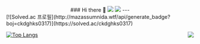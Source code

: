 <div align="center">
### Hi there 👋
<a href="https://github.com/imchanghwan"><img src="https://hits.seeyoufarm.com/api/count/incr/badge.svg?url=https%3A%2F%2Fgithub.com%2Fimchanghwan&count_bg=%23E30DCC&title_bg=%23000000&icon=github.svg&icon_color=%23E7E7E7&title=hits&edge_flat=false"/></a>
<a href="https://blog.naver.com/im_changhwan"><img src="https://img.shields.io/badge/Blog-03C75A?style=flat-square&logo=naver&logoColor=white"/></a>
  ---
</div>
[![Solved.ac
프로필](http://mazassumnida.wtf/api/generate_badge?boj=ckdghks0317)](https://solved.ac/ckdghks0317)

<a href="https://solved.ac/ckdghks0317"><img align="right" src="http://mazassumnida.wtf/api/v2/generate_badge?boj=whkakrkr&theme=dark"/></a>

[![Top Langs](https://github-readme-stats.vercel.app/api/top-langs/?username=imchanghwan&layout=compact)](https://github.com/anuraghazra/github-readme-stats)


<!--
**imchanghwan/imchanghwan** is a ✨ _special_ ✨ repository because its `README.md` (this file) appears on your GitHub profile.

Here are some ideas to get you started:

- 🔭 I’m currently working on ...
- 🌱 I’m currently learning ...
- 👯 I’m looking to collaborate on ...
- 🤔 I’m looking for help with ...
- 💬 Ask me about ...
- 📫 How to reach me: ...
- 😄 Pronouns: ...
- ⚡ Fun fact: ...
-->
